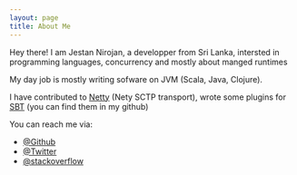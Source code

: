 ```yaml
---
layout: page
title: About Me
---
```


<p class="message">
  Hey there! I am Jestan Nirojan, a developper from Sri Lanka, intersted in programming languages, concurrency and mostly about manged runtimes
</p>

My day job is mostly writing sofware on JVM (Scala, Java, Clojure).

I have contributed to [Netty](http://netty.io) (Nety SCTP transport), wrote some plugins for [SBT](http://www.scala-sbt.org) (you can find them in my github) 

You can reach me via:

* [@Github](https://github.com/jestan)
* [@Twitter](https://twitter.com/JestanNirojan)
* [@stackoverflow](http://stackoverflow.com/users/381167/jestan-nirojan)

